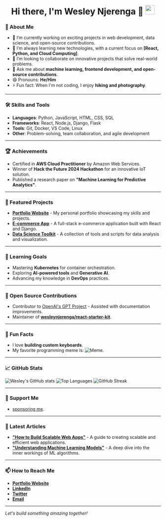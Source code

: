 <h1 align="center">
  Hi there, I'm Wesley Njerenga 👋
  <img src="https://media.giphy.com/media/hvRJCLFzcasrR4ia7z/giphy.gif" width="30px">
</h1>

### 🚀 About Me
- 🔭 I’m currently working on exciting projects in web development, data science, and open-source contributions.
- 🌱 I’m always learning new technologies, with a current focus on **[React, Python, and Cloud Computing]**.
- 👯 I’m looking to collaborate on innovative projects that solve real-world problems.
- 💬 Ask me about **machine learning, frontend development, and open-source contributions**.
- 😄 Pronouns: **He/Him**
- ⚡ Fun fact: When I'm not coding, I enjoy **hiking and photography**.

---

### 🛠️ Skills and Tools
- **Languages**: Python, JavaScript, HTML, CSS, SQL
- **Frameworks**: React, Node.js, Django, Flask
- **Tools**: Git, Docker, VS Code, Linux
- **Other**: Problem-solving, team collaboration, and agile development

---

### 🏆 Achievements
- Certified in **AWS Cloud Practitioner** by Amazon Web Services.
- Winner of **Hack the Future 2024 Hackathon** for an innovative IoT solution.
- Published a research paper on **"Machine Learning for Predictive Analytics"**.

---

### 🌟 Featured Projects
- [**Portfolio Website**](https://github.com/wesleynjerenga/portfolio) - My personal portfolio showcasing my skills and projects.
- [**E-commerce App**](https://github.com/wesleynjerenga/ecommerce-app) - A full-stack e-commerce application built with React and Django.
- [**Data Science Toolkit**](https://github.com/wesleynjerenga/data-science-toolkit) - A collection of tools and scripts for data analysis and visualization.

---

### 🎯 Learning Goals
- Mastering **Kubernetes** for container orchestration.
- Exploring **AI-powered tools** and **Generative AI**.
- Advancing my knowledge in **DevOps** practices.

---

### 🤝 Open Source Contributions
- Contributor to [OpenAI's GPT Project](https://github.com/openai) - Assisted with documentation improvements.
- Maintainer of [**wesleynjerenga/react-starter-kit**](https://github.com/wesleynjerenga/react-starter-kit).

---

### 🎨 Fun Facts
- I love **building custom keyboards**.
- My favorite programming meme is: ![Meme](https://i.imgur.com/dJb6J8W.png).

---

### 📈 GitHub Stats
![Wesley's GitHub stats](https://github-readme-stats.vercel.app/api?username=wesleynjerenga&show_icons=true&theme=radical)
![Top Languages](https://github-readme-stats.vercel.app/api/top-langs/?username=wesleynjerenga&layout=compact&theme=radical)
![GitHub Streak](https://github-readme-streak-stats.herokuapp.com/?user=wesleynjerenga&theme=radical)

---

### 💖 Support Me
- [sponsoring me](https://github.com/sponsors/wesleynjerenga).

---

### 📝 Latest Articles
- [**"How to Build Scalable Web Apps"**](https://example.com/articles/scalable-web-apps) - A guide to creating scalable and efficient web applications.
- [**"Understanding Machine Learning Models"**](https://example.com/articles/ml-models) - A deep dive into the inner workings of ML algorithms.

---

### 📫 How to Reach Me
- [**Portfolio Website**](https://vercel.com/wesleynjerengas-projects/portfolio)  
- [**LinkedIn**](https://linkedin.com/in/wesleynjerenga)  
- [**Twitter**](https://twitter.com/wesleynjerenga)  
- [**Email**](mailto:wesleynjerenga9@gmail.com)

---

*Let's build something amazing together!*
